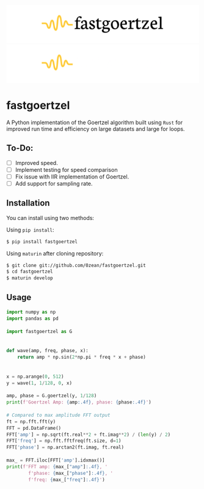 ![fastgoertzel Logo](https://raw.githubusercontent.com/0zean/fastgoertzel/master/docs/_static/dark%20logo.png#gh-light-mode-only)
![fastgoertzel Logo](https://raw.githubusercontent.com/0zean/fastgoertzel/master/docs/_static/light%20logo.png#gh-dark-mode-only)

<!-- start here -->

fastgoertzel
============

A Python implementation of the Goertzel algorithm built using `Rust` for improved run time and efficiency on large datasets and large for loops.


## To-Do:

- [ ] Improved speed.
- [ ] Implement testing for speed comparison
- [ ] Fix issue with IIR implementation of Goertzel.
- [ ] Add support for sampling rate.

## Installation

You can install using two methods:

Using `pip install`:
```bash
$ pip install fastgoertzel
```

Using `maturin` after cloning repository:
```bash
$ git clone git://github.com/0zean/fastgoertzel.git
$ cd fastgoertzel
$ maturin develop
```

## Usage
```python
import numpy as np
import pandas as pd

import fastgoertzel as G


def wave(amp, freq, phase, x):
    return amp * np.sin(2*np.pi * freq * x + phase)


x = np.arange(0, 512)
y = wave(1, 1/128, 0, x)

amp, phase = G.goertzel(y, 1/128)
print(f'Goertzel Amp: {amp:.4f}, phase: {phase:.4f}')

# Compared to max amplitude FFT output 
ft = np.fft.fft(y)
FFT = pd.DataFrame()
FFT['amp'] = np.sqrt(ft.real**2 + ft.imag**2) / (len(y) / 2)
FFT['freq'] = np.fft.fftfreq(ft.size, d=1)
FFT['phase'] = np.arctan2(ft.imag, ft.real)

max_ = FFT.iloc[FFT['amp'].idxmax()]
print(f'FFT amp: {max_["amp"]:.4f}, '
        f'phase: {max_["phase"]:.4f}, '
        f'freq: {max_["freq"]:.4f}')

```
